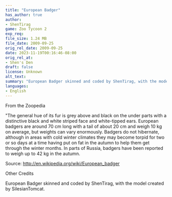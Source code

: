 ```yaml
---
title: "European Badger"
has_author: true
author: 
- ShenTirag
game: Zoo Tycoon 2
exp_req:
file_size: 1.24 MB
file_date: 2009-09-25
orig_rel_date: 2009-09-25
date: 2023-11-19T00:16:46-08:00
orig_rel_at: 
- Shen's Den
draft: false
license: Unknown
alt_text: 
summary: "European Badger skinned and coded by ShenTirag, with the model created by SilesianTomcat."
languages:
- English
---
```



From the Zoopedia


"The general hue of its fur is grey above and black on the under parts with a distinctive black and white striped face and white-tipped ears. European badgers are around 70 cm long with a tail of about 20 cm and weigh 10 kg on average, but weights can vary enormously. Badgers do not hibernate, although in areas with cold winter climates they may become torpid for two or so days at a time having put on fat in the autumn to help them get through the winter months. In parts of Russia, badgers have been reported to weigh up to 42 kg in the autumn.

Source: http://en.wikipedia.org/wiki/European_badger


Other Credits


European Badger skinned and coded by ShenTirag, with the model created by SilesianTomcat.